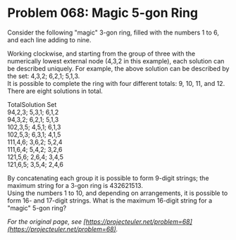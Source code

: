 # Problem 068: Magic 5-gon Ring
  
Consider the following "magic" 3-gon ring, filled with the numbers 1 to 6, and each line adding to nine.  
  
  
Working clockwise, and starting from the group of three with the numerically lowest external node (4,3,2 in this example), each solution can be described uniquely. For example, the above solution can be described by the set: 4,3,2; 6,2,1; 5,1,3.  
It is possible to complete the ring with four different totals: 9, 10, 11, and 12. There are eight solutions in total.  
  
TotalSolution Set  
94,2,3; 5,3,1; 6,1,2  
94,3,2; 6,2,1; 5,1,3  
102,3,5; 4,5,1; 6,1,3  
102,5,3; 6,3,1; 4,1,5  
111,4,6; 3,6,2; 5,2,4  
111,6,4; 5,4,2; 3,2,6  
121,5,6; 2,6,4; 3,4,5  
121,6,5; 3,5,4; 2,4,6  
  
By concatenating each group it is possible to form 9-digit strings; the maximum string for a 3-gon ring is 432621513.  
Using the numbers 1 to 10, and depending on arrangements, it is possible to form 16- and 17-digit strings. What is the maximum 16-digit string for a "magic" 5-gon ring?  
  
  

*For the original page, see [https://projecteuler.net/problem=68](https://projecteuler.net/problem=68).*
